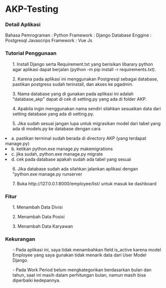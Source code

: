 # AKP-Testing

<h3>Detail Aplikasi</h3>
Bahasa Pemrograman   : Python
Framework            : Django
Database Enggine     : Postgresql
Javascrips Framework : Vue Js

<h3>Tutorial Penggunaan</h3>
<ul>1. Install Django serta Requirement.txt yang berisikan libarary python agar aplikasi dapat berjalan (python -m pip install -r requirements.txt).</ul>
<ul>2. Karena pada aplikasi ini menggunakan Postgresql sebagai database, pastikan postgress sudah terinstall, dan akses ke pgadmin.</ul>
<ul>3. Nama database yang di gunakan pada aplikasi ini adalah "database_akp" dapat di cek di setting.py yang ada di folder AKP.</ul>
<ul>4. Apabila ingin menggunakan nama sendiri silahkan sesuaikan data dari setting database yang ada di setting.py.</ul>
<ul>5. Jika sudah sesuai jangan lupa untuk migrasikan model dari tabel yang ada di models.py ke database dengan cara</ul>
  <li> a. pastikan terminal sudah berada di directory AKP (yang terdapat manage.py)</li>
  <li> b. ketikan python.exe manage.py makemigrations</li>
  <li> c. jika sudah, python.exe manage.py migrate</li>
  <li> d. cek pada database apakah sudah ada tabel yang sesuai</li>
<ul>6. Jika database sudah ada silahkan jalankan aplikasi dengan "python.exe manage.py runserver</ul>
<ul>7.  Buka http://127.0.0.1:8000/employee/list/ untuk masuk ke dashboard</ul>

<h3>Fitur</h3>
<ul>1. Menambah Data Divisi</ul>
<ul>2. Menambah Data Posisi</ul>
<ul>3. Menambah Data Karyawan</ul>

<h3>Kekurangan</h3>
<ul>- Pada aplikasi ini, saya tidak menambahkan field is_active karena model Employee yang saya gunakan tidak menarik data dari User Model Django.</ul>
<ul>- Pada Work Period belum mengkategorikan berdasarkan bulan dan tahun, saat ini masih dalam perhitungan bulan, namun masih bisa diperbaiki kedepannya.</ul>
